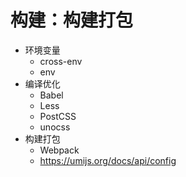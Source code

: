 # 构建：构建打包

- 环境变量
  - cross-env
  - env
- 编译优化
  - Babel
  - Less
  - PostCSS
  - unocss
- 构建打包
  - Webpack
  - https://umijs.org/docs/api/config